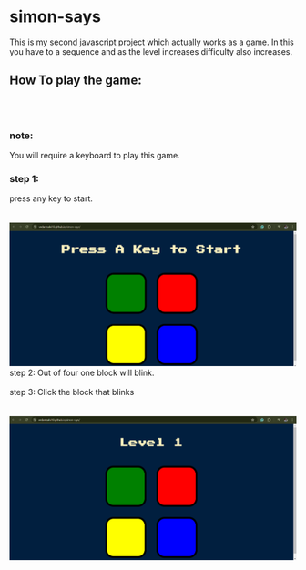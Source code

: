 # simon-says
This is my second javascript project which actually works as a game. In this you have to a sequence and as the level increases difficulty also increases.<br>

<h2>How To play the game:</h2><br><br>
<h3>note:</h3> You will require a keyboard to play this game.<br>
<h3> step 1:</h3> press any key to start.<br><br><br>
<img src ="/images/start.png" alt="start of the game"/>
<br>
step 2: Out of four one block will blink.<br><br>
step 3: Click the block that blinks <br><br><br>
<img src ="/images/level.png" alt="level of the game"/><br>
